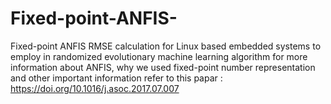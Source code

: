 # Fixed-point-ANFIS-
Fixed-point ANFIS RMSE calculation for Linux based embedded systems to employ in  randomized evolutionary machine learning algorithm
for more information about ANFIS, why we used fixed-point number representation and other important information refer to this papar : https://doi.org/10.1016/j.asoc.2017.07.007
